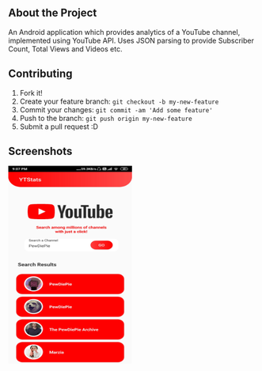 ## About the Project

An Android application which provides analytics of a YouTube channel, implemented using YouTube API. Uses JSON parsing to provide Subscriber Count, Total Views and Videos etc. 

## Contributing
1. Fork it!
2. Create your feature branch: `git checkout -b my-new-feature`
3. Commit your changes: `git commit -am 'Add some feature'`
4. Push to the branch: `git push origin my-new-feature`
5. Submit a pull request :D

## Screenshots
<img src="https://github.com/divyansh49/YouTubeStats/blob/master/Screenshots/MainActivity.jpg" alt="MainActivity" width="250" height="400"> 
